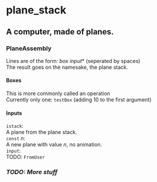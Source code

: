 # plane_stack

## A computer, made of planes.

### PlaneAssembly
Lines are of the form: _box_ _input_* (seperated by spaces)<br>
The result goes on the namesake, the plane stack.
#### Boxes
This is more commonly called an operation<br>
Currently only one: `testBox` (adding 10 to the first argument)
#### Inputs
`istack`:<br>
A plane from the plane stack.<br>
`const` _n_:<br>
A new plane with value _n_, no animation.<br>
`input`:<br>
TODO: `FromUser`

### ***TODO: More stuff***
